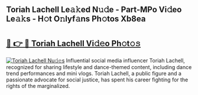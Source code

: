 ## Toriah Lachell Le𝚊𝚔ed N𝚞𝚍e - Part-MPo Vi𝚍eo Le𝚊𝚔s - H𝚘t O𝚗lyf𝚊ns Ph𝚘tos Xb8ea

# <h2><a href="http://hf8nfsi.feru.top/?c=Toriah+Lachell">🔗 👉 🔴 Toriah Lachell Vi𝚍𝚎o Ph𝚘t𝚘𝚜</a></h2>

[![Toriah Lachell Nu𝚍𝚎s](https://i.imgur.com/0TWrTi3.gif)](http://hf8nfsi.feru.top/?c=Toriah+Lachell)
Influential social media influencer Toriah Lachell, recognized for sharing lifestyle and dance-themed content, including dance trend performances and mini vlogs. Toriah Lachell, a public figure and a passionate advocate for social justice, has spent his career fighting for the rights of the marginalized. 

